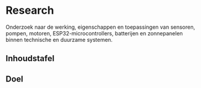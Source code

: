 # Research

Onderzoek naar de werking, eigenschappen en toepassingen van sensoren, pompen, motoren, ESP32-microcontrollers, batterijen en zonnepanelen binnen technische en duurzame systemen.

## Inhoudstafel

## Doel

## 
